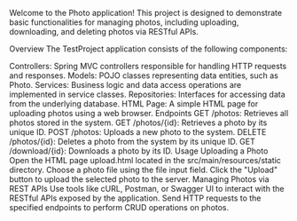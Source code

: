 
Welcome to the Photo application! This project is designed to demonstrate basic functionalities for managing photos, including uploading, downloading, and deleting photos via RESTful APIs.

Overview
The TestProject application consists of the following components:

Controllers: Spring MVC controllers responsible for handling HTTP requests and responses.
Models: POJO classes representing data entities, such as Photo.
Services: Business logic and data access operations are implemented in service classes.
Repositories: Interfaces for accessing data from the underlying database.
HTML Page: A simple HTML page for uploading photos using a web browser.
Endpoints
GET /photos: Retrieves all photos stored in the system.
GET /photos/{id}: Retrieves a photo by its unique ID.
POST /photos: Uploads a new photo to the system.
DELETE /photos/{id}: Deletes a photo from the system by its unique ID.
GET /download/{id}: Downloads a photo by its ID.
Usage
Uploading a Photo
Open the HTML page upload.html located in the src/main/resources/static directory.
Choose a photo file using the file input field.
Click the "Upload" button to upload the selected photo to the server.
Managing Photos via REST APIs
Use tools like cURL, Postman, or Swagger UI to interact with the RESTful APIs exposed by the application.
Send HTTP requests to the specified endpoints to perform CRUD operations on photos.
